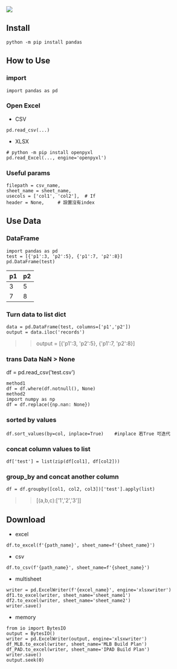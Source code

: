 <img src="https://upload.wikimedia.org/wikipedia/commons/thumb/e/ed/Pandas_logo.svg/1200px-Pandas_logo.svg.png">  

## Install
```
python -m pip install pandas
```
## How to Use
### import  
```
import pandas as pd
```
### Open Excel
- CSV
```
pd.read_csv(...)
```
- XLSX
```
# python -m pip install openpyxl
pd.read_Excel(..., engine='openpyxl')
```
### Useful params
```
filepath = csv_name,
sheet_name = sheet_name,
usecols = ['col1', 'col2'],  # If 
header = None,     # 設置沒有index
```
## Use Data
### DataFrame
```
import pandas as pd
test = [{'p1':3, 'p2':5}, {'p1':7, 'p2':8}]
pd.DataFrame(test)
```
|p1|p2|  
|--|--|  
|3 | 5|  
|7 | 8|  

### Turn data to list dict
```
data = pd.DataFrame(test, columns=['p1','p2'])
output = data.iloc('records')
```
>> output = [{'p1':3, 'p2':5}, {'p1':7, 'p2':8}]

### trans Data NaN > None  
df = pd.read_csv('test.csv')  
```
method1
df = df.where(df.notnull(), None)
method2
import numpy as np
df = df.replace({np.nan: None})
```
### sorted by values
```
df.sort_values(by=col, inplace=True)    #inplace 若True 可迭代
```
### concat column values to list
```
df['test'] = list(zip(df[col1], df[col2]))
```
### group_by and concat another column
```
df = df.groupby([col1, col2, col3])['test'].apply(list)
```
>> [(a,b,c):['1','2','3']]  
## Download
- excel
```
df.to_excel(f'{path_name}', sheet_name=f'{sheet_name}')
```
- csv
```
df.to_csv(f'{path_name}', sheet_name=f'{sheet_name}')
```
- multisheet
```
writer = pd.ExcelWriter(f'{excel_name}', engine='xlsxwriter')
df1.to_excel(writer, sheet_name='sheet_name1')
df2.to_excel(writer, sheet_name='sheet_name2')
writer.save()
```
- memory
```
from io import BytesIO
output = BytesIO()
writer = pd.ExcelWriter(output, engine='xlsxwriter')
df_MLB.to_excel(writer, sheet_name='MLB Build Plan')
df_PAD.to_excel(writer, sheet_name='IPAD Build Plan')
writer.save()
output.seek(0)
```
